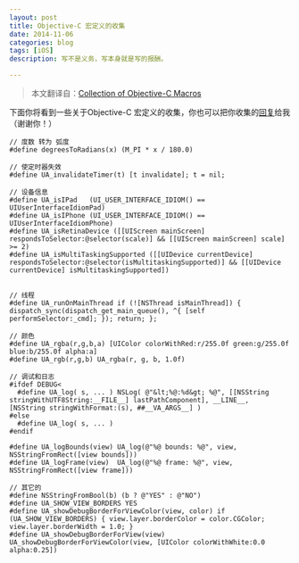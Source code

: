 ```yaml
---
layout: post
title: Objective-C 宏定义的收集
date: 2014-11-06
categories: blog
tags: [iOS]
description: 写不是义务，写本身就是写的报酬。

---
```


> 本文翻译自：[Collection of Objective-C Macros][1]

下面你将看到一些关于Objective-C 宏定义的收集，你也可以把你收集的[回复][2]给我（谢谢你！）

    // 度数 转为 弧度
    #define degreesToRadians(x) (M_PI * x / 180.0)
    
    // 使定时器失效
    #define UA_invalidateTimer(t) [t invalidate]; t = nil;
    
    // 设备信息
    #define UA_isIPad   (UI_USER_INTERFACE_IDIOM() == UIUserInterfaceIdiomPad)
    #define UA_isIPhone (UI_USER_INTERFACE_IDIOM() == UIUserInterfaceIdiomPhone)
    #define UA_isRetinaDevice ([[UIScreen mainScreen] respondsToSelector:@selector(scale)] && [[UIScreen mainScreen] scale] >= 2)
    #define UA_isMultiTaskingSupported ([[UIDevice currentDevice] respondsToSelector:@selector(isMultitaskingSupported)] && [[UIDevice currentDevice] isMultitaskingSupported])
    
    
    // 线程
    #define UA_runOnMainThread if (![NSThread isMainThread]) { dispatch_sync(dispatch_get_main_queue(), ^{ [self performSelector:_cmd]; }); return; };
    
    // 颜色
    #define UA_rgba(r,g,b,a) [UIColor colorWithRed:r/255.0f green:g/255.0f blue:b/255.0f alpha:a]
    #define UA_rgb(r,g,b) UA_rgba(r, g, b, 1.0f)
    
    // 调试和日志
    #ifdef DEBUG<
      #define UA_log( s, ... ) NSLog( @"&lt;%@:%d&gt; %@", [[NSString stringWithUTF8String:__FILE__] lastPathComponent], __LINE__,  [NSString stringWithFormat:(s), ##__VA_ARGS__] )
    #else
      #define UA_log( s, ... )
    #endif
    
    #define UA_logBounds(view) UA_log(@"%@ bounds: %@", view, NSStringFromRect([view bounds]))
    #define UA_logFrame(view)  UA_log(@"%@ frame: %@", view, NSStringFromRect([view frame]))
    
    // 其它的
    #define NSStringFromBool(b) (b ? @"YES" : @"NO")
    #define UA_SHOW_VIEW_BORDERS YES
    #define UA_showDebugBorderForViewColor(view, color) if (UA_SHOW_VIEW_BORDERS) { view.layer.borderColor = color.CGColor; view.layer.borderWidth = 1.0; }
    #define UA_showDebugBorderForView(view) UA_showDebugBorderForViewColor(view, [UIColor colorWithWhite:0.0 alpha:0.25])

 [1]: http://iosdevelopertips.com/general/some-good-macros-in-ios.html
 [2]: http://iosdevelopertips.com/submit-tips